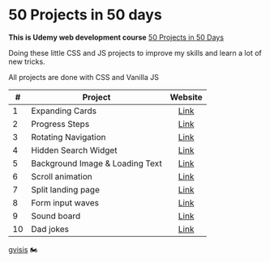 
# 50 Projects in 50 days

**This is Udemy web development course** [50 Projects in 50 Days](https://www.udemy.com/course/50-projects-50-days/)

  

Doing these little CSS and JS projects to improve my skills and learn a lot of new tricks. 

All projects are done with CSS and Vanilla JS 

|#| Project | Website |
|-|----------|:-------------:|
|1| Expanding Cards | [Link](https://gvisis.github.io/50-projects-50-days/1-expanding-cards/) |
|2| Progress Steps | [Link](https://gvisis.github.io/50-projects-50-days/2-progress-steps/) |
|3| Rotating Navigation | [Link](https://gvisis.github.io/50-projects-50-days/3-rotating-navigation/) |
|4| Hidden Search Widget | [Link](https://gvisis.github.io/50-projects-50-days/4-hidden-search/) |
|5| Background Image & Loading Text | [Link](https://gvisis.github.io/50-projects-50-days/5-bg-loading/) |
|6| Scroll animation | [Link](https://gvisis.github.io/50-projects-50-days/6-scroll-animation/) |
|7| Split landing page | [Link](https://gvisis.github.io/50-projects-50-days/7-split-landing-page/) |
|8| Form input waves | [Link](https://gvisis.github.io/50-projects-50-days/8-form-input-wave/) |
|9| Sound board | [Link](https://gvisis.github.io/50-projects-50-days/9-sound-board/) |
|10| Dad jokes | [Link](https://gvisis.github.io/50-projects-50-days/10-dad-jokes/) |

[gvisis](https://github.com/gvisis) :motorcycle:
